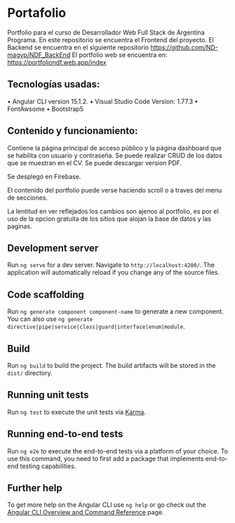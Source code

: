 # Portafolio

Portfolio para el curso de Desarrollador Web Full Stack de Argentina Programa. 
En este repositorio se encuentra el Frontend del proyecto. 
El Backend se encuentra en el siguiente repositorio https://github.com/ND-magyp/NDF_BackEnd 
El portfolio web se encuentra en: https://portfoliondf.web.app/index


## Tecnologías usadas:
•	Angular CLI version 15.1.2.
•	Visual Studio Code Version: 1.77.3 
•	FontAwsome
•	Bootstrap5


## Contenido y funcionamiento:

Contiene la página  principal de acceso público  y la página dashboard que se habilita con usuario y contraseña.
Se puede realizar CRUD de los datos que se muestran en el CV. Se puede descargar version PDF.

Se desplegó en Firebase.

El contenido del portfolio puede verse haciendo scroll o a traves del menu de secciones.

La lentitud en ver reflejados los cambios son ajenos al portfolio, es por el uso de la opcion gratuita
de los sitios que alojan la base de datos y las paginas.



## Development server
Run `ng serve` for a dev server. Navigate to `http://localhost:4200/`. The application will automatically reload if you change any of the source files.

## Code scaffolding

Run `ng generate component component-name` to generate a new component. You can also use `ng generate directive|pipe|service|class|guard|interface|enum|module`.

## Build

Run `ng build` to build the project. The build artifacts will be stored in the `dist/` directory.

## Running unit tests

Run `ng test` to execute the unit tests via [Karma](https://karma-runner.github.io).

## Running end-to-end tests

Run `ng e2e` to execute the end-to-end tests via a platform of your choice. To use this command, you need to first add a package that implements end-to-end testing capabilities.

## Further help

To get more help on the Angular CLI use `ng help` or go check out the [Angular CLI Overview and Command Reference](https://angular.io/cli) page.
